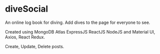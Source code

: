 # diveSocial

An online log book for diving. 
Add dives to the page for everyone to see.

Created using 
MongoDB Atlas
ExpressJS
ReactJS
NodeJS and 
Material UI,
Axios,
React Redux.

Create, Update, Delete posts.
